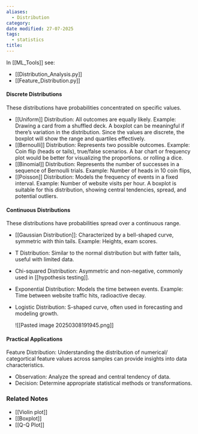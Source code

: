 ```yaml
---
aliases:
  - Distribution
category: 
date modified: 27-07-2025
tags:
  - statistics
title:
---
```

In [[ML_Tools]] see:
- [[Distribution_Analysis.py]]
- [[Feature_Distribution.py]]
#### Discrete Distributions
These distributions have probabilities concentrated on specific values.

- [[Uniform]] Distribution: All outcomes are equally likely. Example: Drawing a card from a shuffled deck. A boxplot can be meaningful if there’s variation in the distribution. Since the values are discrete, the boxplot will show the range and quartiles effectively.
- [[Bernoulli]] Distribution: Represents two possible outcomes. Example: Coin flip (heads or tails), true/false scenarios. A bar chart or frequency plot would be better for visualizing the proportions. or rolling a dice.
- [[Binomial]] Distribution: Represents the number of successes in a sequence of Bernoulli trials. Example: Number of heads in 10 coin flips,
- [[Poisson]] Distribution: Models the frequency of events in a fixed interval. Example: Number of website visits per hour. A boxplot is suitable for this distribution, showing central tendencies, spread, and potential outliers.

#### Continuous Distributions
These distributions have probabilities spread over a continuous range.

- [[Gaussian Distribution]]: Characterized by a bell-shaped curve, symmetric with thin tails. Example: Heights, exam scores.
- T Distribution: Similar to the normal distribution but with fatter tails, useful with limited data.
- Chi-squared Distribution: Asymmetric and non-negative, commonly used in [[hypothesis testing]].
- Exponential Distribution: Models the time between events. Example: Time between website traffic hits, radioactive decay.
- Logistic Distribution: S-shaped curve, often used in forecasting and modeling growth.
  
  ![[Pasted image 20250308191945.png]]

#### Practical Applications

Feature Distribution: Understanding the distribution of numerical/ categortical feature values across samples can provide insights into data characteristics.

  - Observation: Analyze the spread and central tendency of data.
  - Decision: Determine appropriate statistical methods or transformations.

### Related Notes

- [[Violin plot]]
- [[Boxplot]]
- [[Q-Q Plot]]
